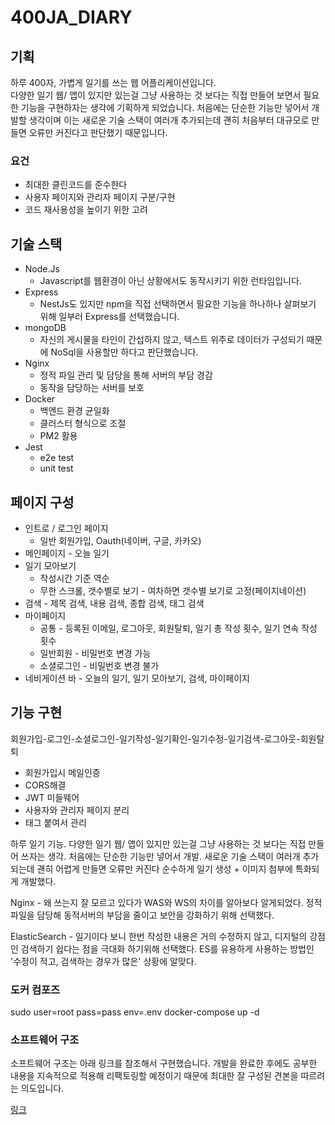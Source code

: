 # 400JA_DIARY

## 기획
하루 400자, 가볍게 일기를 쓰는 웹 어플리케이션입니다.   
다양한 일기 웹/ 앱이 있지만 있는걸 그냥 사용하는 것 보다는 직접 만들어 보면서 필요한 기능을 구현하자는 생각에 기획하게 되었습니다.
처음에는 단순한 기능만 넣어서 개발할 생각이며 이는 새로운 기술 스택이 여러개 추가되는데 괜히 처음부터 대규모로 만들면 오류만 커진다고 판단했기 때문입니다.
### 요건
* 최대한 클린코드를 준수한다
* 사용자 페이지와 관리자 페이지 구분/구현
* 코드 재사용성을 높이기 위한 고려
## 기술 스택
* Node.Js
  * Javascript를 웹환경이 아닌 상황에서도 동작시키기 위한 런타임입니다.
* Express
  * NestJs도 있지만 npm을 직접 선택하면서 필요한 기능을 하나하나 살펴보기 위해 일부러 Express를 선택했습니다.
* mongoDB
  * 자신의 게시물을 타인이 간섭하지 않고, 텍스트 위주로 데이터가 구성되기 때문에 NoSql을 사용할만 하다고 판단했습니다.
* Nginx
  * 정적 파일 관리 및 담당을 통해 서버의 부담 경감
  * 동작을 담당하는 서버를 보호
* Docker
  * 백엔드 환경 균일화
  * 클러스터 형식으로 조절
  * PM2 활용
* Jest
  * e2e test
  * unit test
## 페이지 구성
* 인트로 / 로그인 페이지
  * 일반 회원가입, Oauth(네이버, 구글, 카카오)
* 메인페이지 - 오늘 일기
* 일기 모아보기
  * 작성시간 기준 역순
  * 무한 스크롤, 갯수별로 보기 - 여차하면 갯수별 보기로 고정(페이지네이션)
* 검색 - 제목 검색, 내용 검색, 종합 검색, 태그 검색
* 마이페이지
  * 공통 - 등록된 이메일, 로그아웃, 회원탈퇴, 일기 총 작성 횟수, 일기 연속 작성 횟수
  * 일반회원 - 비밀번호 변경 가능
  * 소셜로그인 - 비밀번호 변경 불가
* 네비게이션 바 - 오늘의 일기, 일기 모아보기, 검색, 마이페이지
## 기능 구현
회원가입-로그인-소셜로그인-일기작성-일기확인-일기수정-일기검색-로그아웃-회원탈퇴

* 회원가입시 메일인증
* CORS해결
* JWT 미들웨어
* 사용자와 관리자 페이지 분리
* 태그 붙여서 관리

하루 일기 기능.
다양한 일기 웹/ 앱이 있지만 있는걸 그냥 사용하는 것 보다는 직접 만들어 쓰자는 생각.
처음에는 단순한 기능만 넣어서 개발. 새로운 기술 스택이 여러개 추가되는데 괜히 어렵게 만들면 오류만 커진다
순수하게 일기 생성 + 이미지 첨부에 특화되게 개발했다.

Nginx - 왜 쓰는지 잘 모르고 있다가 WAS와 WS의 차이를 알아보다 알게되었다.
정적파일을 담당해 동적서버의 부담을 줄이고 보안을 강화하기 위해 선택했다.

ElasticSearch - 일기이다 보니 한번 작성한 내용은 거의 수정하지 않고, 디지털의 강점인 검색하기 쉽다는 점을 극대화 하기위해 선택했다. ES를 유용하게 사용하는 방법인 '수정이 적고, 검색하는 경우가 많은' 상황에 알맞다.

### 도커 컴포즈
sudo user=root pass=pass env=.env docker-compose up -d

### 소프트웨어 구조
소프트웨어 구조는 아래 링크를 참조해서 구현했습니다. 개발을 완료한 후에도 공부한 내용을 지속적으로 적용해 리팩토링할 예정이기 때문에 최대한 잘 구성된 견본을 따르려는 의도입니다. 

[링크](https://velog.io/@hopsprings2/%EA%B2%AC%EA%B3%A0%ED%95%9C-node.js-%ED%94%84%EB%A1%9C%EC%A0%9D%ED%8A%B8-%EC%95%84%ED%82%A4%ED%85%8D%EC%B3%90-%EC%84%A4%EA%B3%84%ED%95%98%EA%B8%B0)